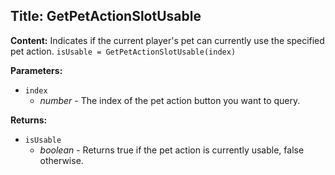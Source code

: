 ## Title: GetPetActionSlotUsable

**Content:**
Indicates if the current player's pet can currently use the specified pet action.
`isUsable = GetPetActionSlotUsable(index)`

**Parameters:**
- `index`
  - *number* - The index of the pet action button you want to query.

**Returns:**
- `isUsable`
  - *boolean* - Returns true if the pet action is currently usable, false otherwise.